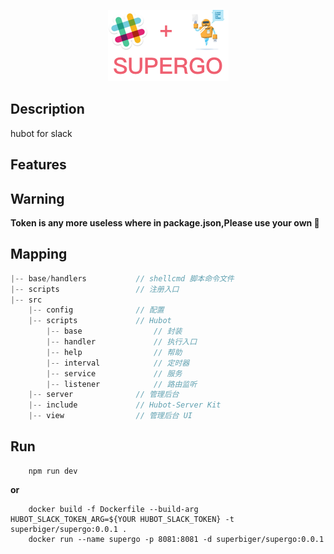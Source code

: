 <p align="center">
    <img src="./public/logo.png"/>
</p>

## Description
hubot for slack

## Features

## Warning
**Token is any more useless where in package.json,Please use your own 🤪**

## Mapping
```js
|-- base/handlers           // shellcmd 脚本命令文件
|-- scripts                 // 注册入口
|-- src       
    |-- config              // 配置
    |-- scripts             // Hubot
        |-- base                // 封装
        |-- handler             // 执行入口
        |-- help                // 帮助
        |-- interval            // 定时器
        |-- service             // 服务
        |-- listener            // 路由监听
    |-- server              // 管理后台
    |-- include             // Hubot-Server Kit
    |-- view                // 管理后台 UI
```

## Run
```shell
    npm run dev
```
**or**
```
    docker build -f Dockerfile --build-arg HUBOT_SLACK_TOKEN_ARG=${YOUR HUBOT_SLACK_TOKEN} -t superbiger/supergo:0.0.1 .
    docker run --name supergo -p 8081:8081 -d superbiger/supergo:0.0.1
```

